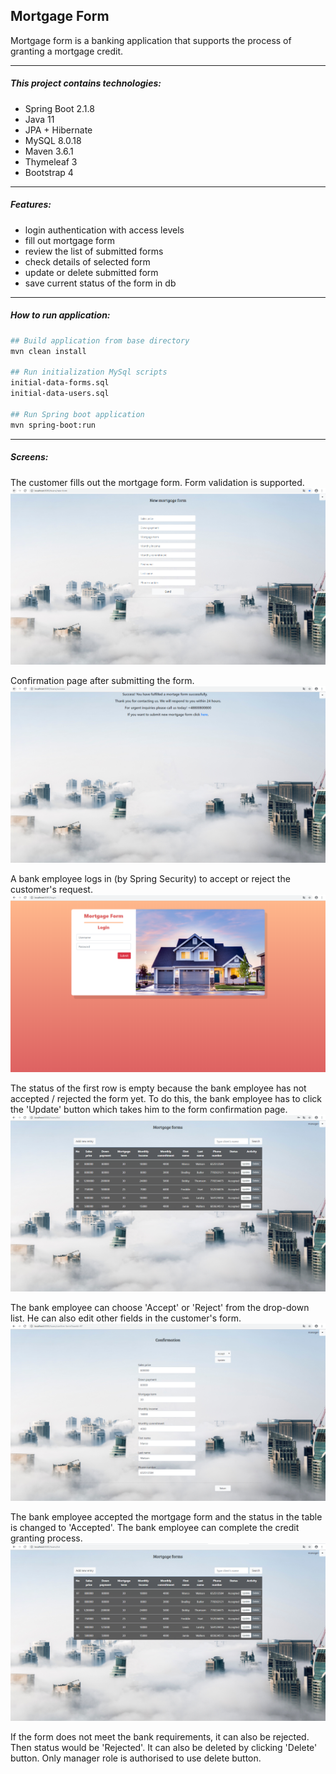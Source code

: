 Mortgage Form
---------------------------------------------
Mortgage form is a banking application that supports the process of granting a mortgage credit.

---------------------------------------------
##### This project contains technologies:
- Spring Boot 2.1.8
- Java 11
- JPA + Hibernate
- MySQL 8.0.18
- Maven 3.6.1
- Thymeleaf 3
- Bootstrap 4
---------------------------------------------
##### Features:
- login authentication with access levels  
- fill out mortgage form  
- review the list of submitted forms  
- check details of selected form  
- update or delete submitted form  
- save current status of the form in db
--------------------------------------------
##### How to run application:

```bash
## Build application from base directory
mvn clean install

## Run initialization MySql scripts
initial-data-forms.sql
initial-data-users.sql

## Run Spring boot application
mvn spring-boot:run

```
---------------------------------------------
##### Screens:
The customer fills out the mortgage form. Form validation is supported.
![](src/main/resources/static/images/screens/screen1.png)

Confirmation page after submitting the form.
![](src/main/resources/static/images/screens/screen2.png)

A bank employee logs in (by Spring Security) to accept or reject the customer's request.
![](src/main/resources/static/images/screens/screen3.png)

The status of the first row is empty because the bank employee has not accepted / rejected the form yet. 
To do this, the bank employee has to click the 'Update' button which takes him to the form confirmation page.
![](src/main/resources/static/images/screens/screen4.png)

The bank employee can choose 'Accept' or 'Reject' from the drop-down list. He can also edit other fields in the customer's form.
![](src/main/resources/static/images/screens/screen5.png)

The bank employee accepted the mortgage form and the status in the table is changed to 'Accepted'. The bank employee can complete the credit granting process.
![](src/main/resources/static/images/screens/screen6.png)

If the form does not meet the bank requirements, it can also be rejected. Then status would be 'Rejected'. It can also be deleted by clicking 'Delete' button. Only manager role is authorised to use delete button.
